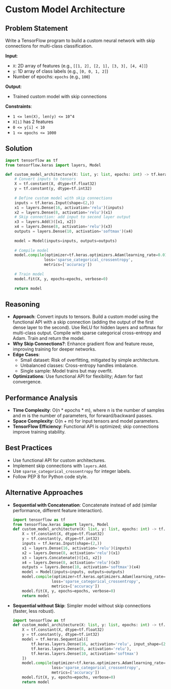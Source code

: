 # Custom Model Architecture

## Problem Statement
Write a TensorFlow program to build a custom neural network with skip connections for multi-class classification.

**Input**:
- `X`: 2D array of features (e.g., `[[1, 2], [2, 1], [3, 3], [4, 4]]`)
- `y`: 1D array of class labels (e.g., `[0, 0, 1, 2]`)
- Number of epochs: `epochs` (e.g., `100`)

**Output**:
- Trained custom model with skip connections

**Constraints**:
- `1 <= len(X), len(y) <= 10^4`
- `X[i]` has 2 features
- `0 <= y[i] < 10`
- `1 <= epochs <= 1000`

## Solution
```python
import tensorflow as tf
from tensorflow.keras import layers, Model

def custom_model_architecture(X: list, y: list, epochs: int) -> tf.keras.Model:
    # Convert inputs to tensors
    X = tf.constant(X, dtype=tf.float32)
    y = tf.constant(y, dtype=tf.int32)
    
    # Define custom model with skip connections
    inputs = tf.keras.Input(shape=(2,))
    x1 = layers.Dense(16, activation='relu')(inputs)
    x2 = layers.Dense(8, activation='relu')(x1)
    # Skip connection: add input to second layer output
    x3 = layers.Add()([x1, x2])
    x4 = layers.Dense(8, activation='relu')(x3)
    outputs = layers.Dense(10, activation='softmax')(x4)
    
    model = Model(inputs=inputs, outputs=outputs)
    
    # Compile model
    model.compile(optimizer=tf.keras.optimizers.Adam(learning_rate=0.01),
                 loss='sparse_categorical_crossentropy',
                 metrics=['accuracy'])
    
    # Train model
    model.fit(X, y, epochs=epochs, verbose=0)
    
    return model
```

## Reasoning
- **Approach**: Convert inputs to tensors. Build a custom model using the functional API with a skip connection (adding the output of the first dense layer to the second). Use ReLU for hidden layers and softmax for multi-class output. Compile with sparse categorical cross-entropy and Adam. Train and return the model.
- **Why Skip Connections?**: Enhance gradient flow and feature reuse, improving training for deeper networks.
- **Edge Cases**:
  - Small dataset: Risk of overfitting, mitigated by simple architecture.
  - Unbalanced classes: Cross-entropy handles imbalance.
  - Single sample: Model trains but may overfit.
- **Optimizations**: Use functional API for flexibility; Adam for fast convergence.

## Performance Analysis
- **Time Complexity**: O(n * epochs * m), where n is the number of samples and m is the number of parameters, for forward/backward passes.
- **Space Complexity**: O(n + m) for input tensors and model parameters.
- **TensorFlow Efficiency**: Functional API is optimized; skip connections improve training stability.

## Best Practices
- Use functional API for custom architectures.
- Implement skip connections with `layers.Add`.
- Use `sparse_categorical_crossentropy` for integer labels.
- Follow PEP 8 for Python code style.

## Alternative Approaches
- **Sequential with Concatenation**: Concatenate instead of add (similar performance, different feature interaction).
  ```python
  import tensorflow as tf
  from tensorflow.keras import layers, Model
  def custom_model_architecture(X: list, y: list, epochs: int) -> tf.keras.Model:
      X = tf.constant(X, dtype=tf.float32)
      y = tf.constant(y, dtype=tf.int32)
      inputs = tf.keras.Input(shape=(2,))
      x1 = layers.Dense(16, activation='relu')(inputs)
      x2 = layers.Dense(8, activation='relu')(x1)
      x3 = layers.Concatenate()([x1, x2])
      x4 = layers.Dense(8, activation='relu')(x3)
      outputs = layers.Dense(10, activation='softmax')(x4)
      model = Model(inputs=inputs, outputs=outputs)
      model.compile(optimizer=tf.keras.optimizers.Adam(learning_rate=0.01),
                   loss='sparse_categorical_crossentropy',
                   metrics=['accuracy'])
      model.fit(X, y, epochs=epochs, verbose=0)
      return model
  ```
- **Sequential without Skip**: Simpler model without skip connections (faster, less robust).
  ```python
  import tensorflow as tf
  def custom_model_architecture(X: list, y: list, epochs: int) -> tf.keras.Model:
      X = tf.constant(X, dtype=tf.float32)
      y = tf.constant(y, dtype=tf.int32)
      model = tf.keras.Sequential([
          tf.keras.layers.Dense(16, activation='relu', input_shape=(2,)),
          tf.keras.layers.Dense(8, activation='relu'),
          tf.keras.layers.Dense(10, activation='softmax')
      ])
      model.compile(optimizer=tf.keras.optimizers.Adam(learning_rate=0.01),
                   loss='sparse_categorical_crossentropy',
                   metrics=['accuracy'])
      model.fit(X, y, epochs=epochs, verbose=0)
      return model
  ```